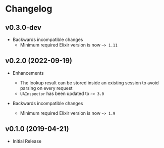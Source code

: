 # Changelog

## v0.3.0-dev

- Backwards incompatible changes
    - Minimum required Elixir version is now `~> 1.11`

## v0.2.0 (2022-09-19)

- Enhancements
    - The lookup result can be stored inside an existing session to avoid parsing on every request
    - `UAInspector` has been updated to `~> 3.0`

- Backwards incompatible changes
    - Minimum required Elixir version is now `~> 1.9`

## v0.1.0 (2019-04-21)

- Initial Release
